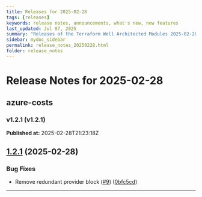 ```yaml
---
title: Releases for 2025-02-28
tags: [releases]
keywords: release notes, announcements, what's new, new features
last_updated: Jul 07, 2025
summary: "Releases of the Terraform Well Architected Modules 2025-02-28"
sidebar: mydoc_sidebar
permalink: release_notes_20250228.html
folder: release_notes
---
```


# Release Notes for 2025-02-28

## azure-costs
### v1.2.1 (v1.2.1)
**Published at:** 2025-02-28T21:23:18Z

## [1.2.1](https://github.com/CloudNationHQ/terraform-azure-costs/compare/v1.2.0...v1.2.1) (2025-02-28)


### Bug Fixes

* Remove redundant provider block ([#9](https://github.com/CloudNationHQ/terraform-azure-costs/issues/9)) ([0bfc5cd](https://github.com/CloudNationHQ/terraform-azure-costs/commit/0bfc5cdff82dd5a32780b3bdfcf159974b55eba7))

---

